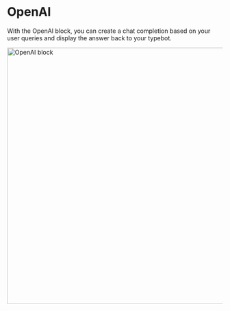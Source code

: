 # OpenAI

With the OpenAI block, you can create a chat completion based on your user queries and display the answer back to your typebot.

<img
    src="/img/blocks/integrations/openai.png"
    width="600"
    alt="OpenAI block"
  />
